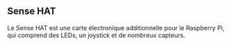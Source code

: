 ## Sense HAT

Le Sense HAT est une carte électronique additionnelle pour le Raspberry Pi, qui comprend des LEDs, un joystick et de nombreux capteurs.